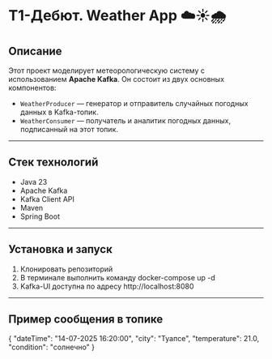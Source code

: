 # T1-Дебют. Weather App ☁️☀️🌧️

## Описание

Этот проект моделирует метеорологическую систему с использованием **Apache Kafka**. Он состоит из двух основных компонентов:

- `WeatherProducer` — генератор и отправитель случайных погодных данных в Kafka-топик.
- `WeatherConsumer` — получатель и аналитик погодных данных, подписанный на этот топик.

---

## Стек технологий

- Java 23
- Apache Kafka
- Kafka Client API
- Maven
- Spring Boot

---

## Установка и запуск

1. Клонировать репозиторий
2. В терминале выполнить команду docker-compose up -d
3. Kafka-UI доступна по адресу http://localhost:8080

---

## Пример сообщения в топике

{
  "dateTime": "14-07-2025 16:20:00",
  "city": "Туапсе",
  "temperature": 21.0,
  "condition": "солнечно"
}
